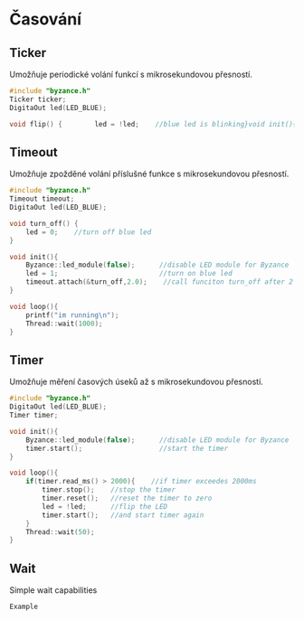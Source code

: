 # Časování

## Ticker

Umožňuje periodické volání funkcí s mikrosekundovou přesností.

```cpp
#include "byzance.h"
Ticker ticker;
DigitaOut led(LED_BLUE);

void flip() {        led = !led;    //blue led is blinking}void init(){    Byzance::led_module(false);  //disable LED module for Byzance    ticker.attach(&flip,2.0);    //call fnciton flip every 2 seconds}void loop(){    printf("im running\n");    Thread::wait(1000);}
```

## Timeout

Umožňuje zpožděné volání příslušné funkce s mikrosekundovou přesností.

```cpp
#include "byzance.h"
Timeout timeout;
DigitaOut led(LED_BLUE);

void turn_off() {    
    led = 0;    //turn off blue led
}

void init(){
    Byzance::led_module(false);      //disable LED module for Byzance
    led = 1;                         //turn on blue led
    timeout.attach(&turn_off,2.0);    //call funciton turn_off after 2 seconds
}

void loop(){
    printf("im running\n");
    Thread::wait(1000);
}
```

## Timer

Umožňuje měření časových úseků až s mikrosekundovou přesností. 

```cpp
#include "byzance.h"
DigitaOut led(LED_BLUE);
Timer timer;

void init(){
    Byzance::led_module(false);      //disable LED module for Byzance
    timer.start();                   //start the timer
}

void loop(){
    if(timer.read_ms() > 2000){    //if timer exceedes 2000ms
        timer.stop();    //stop the timer
        timer.reset();   //reset the timer to zero
        led = !led;      //flip the LED  
        timer.start();   //and start timer again
    }
    Thread::wait(50);
}
```

## Wait

Simple wait capabilities

```cpp
Example
```

